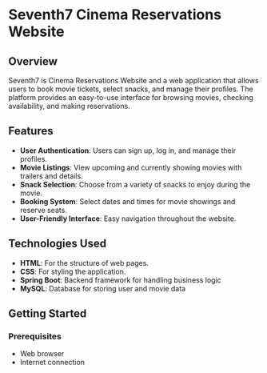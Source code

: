 # Seventh7 Cinema Reservations Website

## Overview

Seventh7 is Cinema Reservations Website and a web application that allows users to book movie tickets, select snacks, and manage their profiles. The platform provides an easy-to-use interface for browsing movies, checking availability, and making reservations.

## Features

- **User Authentication**: Users can sign up, log in, and manage their profiles.
- **Movie Listings**: View upcoming and currently showing movies with trailers and details.
- **Snack Selection**: Choose from a variety of snacks to enjoy during the movie.
- **Booking System**: Select dates and times for movie showings and reserve seats.
- **User-Friendly Interface**: Easy navigation throughout the website.

## Technologies Used

- **HTML**: For the structure of web pages.
- **CSS**: For styling the application.
- **Spring Boot**: Backend framework for handling business logic 
- **MySQL**: Database for storing user and movie data 

## Getting Started

### Prerequisites

- Web browser
- Internet connection
